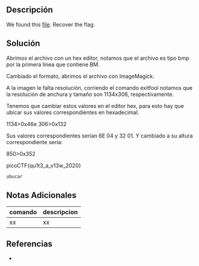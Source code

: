 ## Descripción
We found this [file](https://mercury.picoctf.net/static/7b2d7c26630e977197022d0af09e3aeb/tunn3l_v1s10n). Recover the flag.

## Solución
Abrimos el archivo con un hex editor, notamos que el archivo es tipo bmp por la primera línea que contiene BM.

Cambiado el formato, abrimos el archivo con ImageMagick.

A la imagen le falta resolución, corriendo el comando exitfool notamos que la resolución de anchura y tamaño son 1134x306, respectivamente.

Tenemos que cambiar estos valores en el editor hex, para esto hay que ubicar sus valores correspondientes en hexadecimal.

1134>0x46e
306>0x132

Sus valores correspondientes serían 6E 04 y 32 01. Y cambiado a su altura correspondiente sería:

850>0x352

picoCTF{qu1t3_a_v13w_2020}

```bash
ubucar
```

## Notas Adicionales
|comando|descripcion|
|---|---|
|xx|xx|

## Referencias
- []()